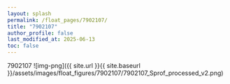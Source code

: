 ```yaml
---
layout: splash
permalink: /float_pages/7902107/
title: "7902107"
author_profile: false
last_modified_at: 2025-06-13
toc: false
---
```

 
7902107
![img-png]({{ site.url }}{{ site.baseurl }}/assets/images/float_figures/7902107/7902107_Sprof_processed_v2.png)